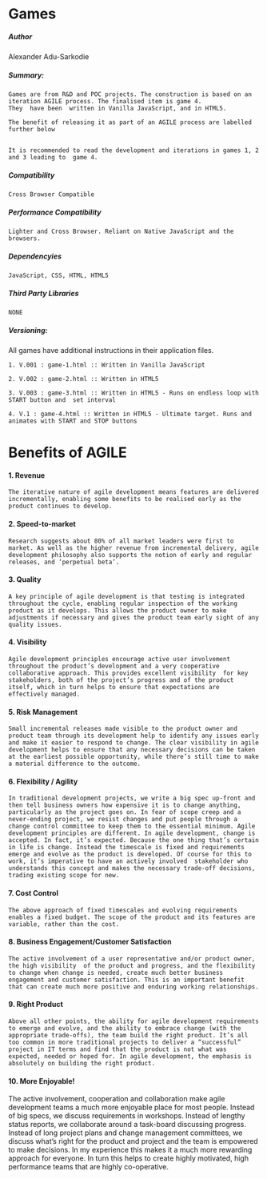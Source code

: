 #  Games

##### Author

Alexander Adu-Sarkodie


##### Summary:

	Games are from R&D and POC projects. The construction is based on an iteration AGILE process. The finalised item is game 4. 
	They  have been  written in Vanilla JavaScript, and in HTML5.

	The benefit of releasing it as part of an AGILE process are labelled further below


	It is recommended to read the development and iterations in games 1, 2 and 3 leading to  game 4.


##### Compatibility

	Cross Browser Compatible 


##### Performance Compatibility 

	Lighter and Cross Browser. Reliant on Native JavaScript and the browsers.


##### Dependencyies

 	JavaScript, CSS, HTML, HTML5


#####  Third Party Libraries  

	NONE


##### Versioning:

All games have additional instructions in their application files.

	1. V.001 : game-1.html :: Written in Vanilla JavaScript

	2. V.002 : game-2.html :: Written in HTML5

	3. V.003 : game-3.html :: Written in HTML5 - Runs on endless loop with START button and  set interval

	4. V.1 : game-4.html :: Written in HTML5 - Ultimate target. Runs and animates with START and STOP buttons
		

# Benefits of AGILE

#### 1. Revenue

	The iterative nature of agile development means features are delivered incrementally, enabling some benefits to be realised early as the product continues to develop.


#### 2. Speed-to-market

	Research suggests about 80% of all market leaders were first to market. As well as the higher revenue from incremental delivery, agile development philosophy also supports the notion of early and regular releases, and ‘perpetual beta’.


#### 3. Quality

	A key principle of agile development is that testing is integrated throughout the cycle, enabling regular inspection of the working product as it develops. This allows the product owner to make adjustments if necessary and gives the product team early sight of any quality issues.


#### 4. Visibility

	Agile development principles encourage active user involvement throughout the product’s development and a very cooperative collaborative approach. This provides excellent visibility  for key stakeholders, both of the project’s progress and of the product itself, which in turn helps to ensure that expectations are effectively managed.


#### 5. Risk Management

	Small incremental releases made visible to the product owner and product team through its development help to identify any issues early and make it easier to respond to change. The clear visibility in agile development helps to ensure that any necessary decisions can be taken at the earliest possible opportunity, while there’s still time to make a material difference to the outcome.


#### 6. Flexibility / Agility

	In traditional development projects, we write a big spec up-front and then tell business owners how expensive it is to change anything, particularly as the project goes on. In fear of scope creep and a never-ending project, we resist changes and put people through a change control committee to keep them to the essential minimum. Agile development principles are different. In agile development, change is accepted. In fact, it’s expected. Because the one thing that’s certain in life is change. Instead the timescale is fixed and requirements emerge and evolve as the product is developed. Of course for this to work, it’s imperative to have an actively involved  stakeholder who understands this concept and makes the necessary trade-off decisions, trading existing scope for new.


#### 7. Cost Control

	The above approach of fixed timescales and evolving requirements enables a fixed budget. The scope of the product and its features are variable, rather than the cost.


#### 8. Business Engagement/Customer Satisfaction
 
	The active involvement of a user representative and/or product owner, the high visibility  of the product and progress, and the flexibility to change when change is needed, create much better business engagement and customer satisfaction. This is an important benefit that can create much more positive and enduring working relationships.


#### 9. Right Product

	Above all other points, the ability for agile development requirements to emerge and evolve, and the ability to embrace change (with the appropriate trade-offs), the team build the right product. It’s all too common in more traditional projects to deliver a “successful” project in IT terms and find that the product is not what was expected, needed or hoped for. In agile development, the emphasis is absolutely on building the right product.


#### 10. More Enjoyable!

The active involvement, cooperation and collaboration make agile development teams a much more enjoyable place for most people. Instead of big specs, we discuss requirements in workshops. Instead of lengthy status reports, we collaborate around a task-board discussing progress. Instead of long project plans and change management committees, we discuss what’s right for the product and project and the team is empowered to make decisions. In my experience this makes it a much more rewarding approach for everyone. In turn this helps to create highly motivated, high performance teams that are highly co-operative.